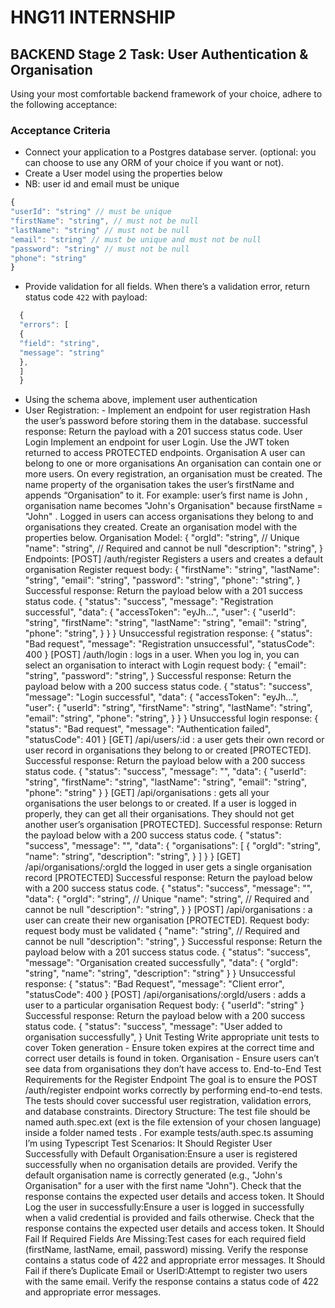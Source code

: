 # HNG11 INTERNSHIP

## BACKEND Stage 2 Task: User Authentication & Organisation

Using your most comfortable backend framework of your choice, adhere to the following acceptance:

### Acceptance Criteria

- Connect your application to a Postgres database server. (optional: you can choose to use any ORM of your choice if you want or not).
- Create a User model using the properties below
- NB: user id and email must be unique

```Javascript
{
"userId": "string" // must be unique
"firstName": "string", // must not be null
"lastName": "string" // must not be null
"email": "string" // must be unique and must not be null
"password": "string" // must not be null
"phone": "string"
}
```

- Provide validation for all fields. When there’s a validation error, return status code `422` with payload:

```Javascript
  {
  "errors": [
  {
  "field": "string",
  "message": "string"
  },
  ]
  }
```

- Using the schema above, implement user authentication
- User Registration: - Implement an endpoint for user registration
  Hash the user’s password before storing them in the database.
  successful response: Return the payload with a 201 success status code.
  User Login
  Implement an endpoint for user Login.
  Use the JWT token returned to access PROTECTED endpoints.
  Organisation
  A user can belong to one or more organisations
  An organisation can contain one or more users.
  On every registration, an organisation must be created.
  The name property of the organisation takes the user’s firstName and appends “Organisation” to it. For example: user’s first name is John , organisation name becomes "John's Organisation" because firstName = "John" .
  Logged in users can access organisations they belong to and organisations they created.
  Create an organisation model with the properties below.
  Organisation Model:
  {
  "orgId": "string", // Unique
  "name": "string", // Required and cannot be null
  "description": "string",
  }
  Endpoints:
  [POST] /auth/register Registers a users and creates a default organisation Register request body:
  {
  "firstName": "string",
  "lastName": "string",
  "email": "string",
  "password": "string",
  "phone": "string",
  }
  Successful response: Return the payload below with a 201 success status code.
  {
  "status": "success",
  "message": "Registration successful",
  "data": {
  "accessToken": "eyJh...",
  "user": {
  "userId": "string",
  "firstName": "string",
  "lastName": "string",
  "email": "string",
  "phone": "string",
  }
  }
  }
  Unsuccessful registration response:
  {
  "status": "Bad request",
  "message": "Registration unsuccessful",
  "statusCode": 400
  }
  [POST] /auth/login : logs in a user. When you log in, you can select an organisation to interact with
  Login request body:
  {
  "email": "string",
  "password": "string",
  }
  Successful response: Return the payload below with a 200 success status code.
  {
  "status": "success",
  "message": "Login successful",
  "data": {
  "accessToken": "eyJh...",
  "user": {
  "userId": "string",
  "firstName": "string",
  "lastName": "string",
  "email": "string",
  "phone": "string",
  }
  }
  }
  Unsuccessful login response:
  {
  "status": "Bad request",
  "message": "Authentication failed",
  "statusCode": 401
  }
  [GET] /api/users/:id : a user gets their own record or user record in organisations they belong to or created [PROTECTED].
  Successful response: Return the payload below with a 200 success status code.
  {
  "status": "success",
  "message": "<message>",
  "data": {
  "userId": "string",
  "firstName": "string",
  "lastName": "string",
  "email": "string",
  "phone": "string"
  }
  }
  [GET] /api/organisations : gets all your organisations the user belongs to or created. If a user is logged in properly, they can get all their organisations. They should not get another user’s organisation [PROTECTED].
  Successful response: Return the payload below with a 200 success status code.
  {
  "status": "success",
  "message": "<message>",
  "data": {
  "organisations": [
  {
  "orgId": "string",
  "name": "string",
  "description": "string",
  }
  ]
  }
  }
  [GET] /api/organisations/:orgId the logged in user gets a single organisation record [PROTECTED]
  Successful response: Return the payload below with a 200 success status code.
  {
  "status": "success",
  "message": "<message>",
  "data": {
  "orgId": "string", // Unique
  "name": "string", // Required and cannot be null
  "description": "string",
  }
  }
  [POST] /api/organisations : a user can create their new organisation [PROTECTED].
  Request body: request body must be validated
  {
  "name": "string", // Required and cannot be null
  "description": "string",
  }
  Successful response: Return the payload below with a 201 success status code.
  {
  "status": "success",
  "message": "Organisation created successfully",
  "data": {
  "orgId": "string",
  "name": "string",
  "description": "string"
  }
  }
  Unsuccessful response:
  {
  "status": "Bad Request",
  "message": "Client error",
  "statusCode": 400
  }
  [POST] /api/organisations/:orgId/users : adds a user to a particular organisation
  Request body:
  {
  "userId": "string"
  }
  Successful response: Return the payload below with a 200 success status code.
  {
  "status": "success",
  "message": "User added to organisation successfully",
  }
  Unit Testing
  Write appropriate unit tests to cover
  Token generation - Ensure token expires at the correct time and correct user details is found in token.
  Organisation - Ensure users can’t see data from organisations they don’t have access to.
  End-to-End Test Requirements for the Register Endpoint
  The goal is to ensure the POST /auth/register endpoint works correctly by performing end-to-end tests. The tests should cover successful user registration, validation errors, and database constraints.
  Directory Structure:
  The test file should be named auth.spec.ext (ext is the file extension of your chosen language) inside a folder named tests . For example tests/auth.spec.ts assuming I’m using Typescript
  Test Scenarios:
  It Should Register User Successfully with Default Organisation:Ensure a user is registered successfully when no organisation details are provided.
  Verify the default organisation name is correctly generated (e.g., "John's Organisation" for a user with the first name "John").
  Check that the response contains the expected user details and access token.
  It Should Log the user in successfully:Ensure a user is logged in successfully when a valid credential is provided and fails otherwise.
  Check that the response contains the expected user details and access token.
  It Should Fail If Required Fields Are Missing:Test cases for each required field (firstName, lastName, email, password) missing.
  Verify the response contains a status code of 422 and appropriate error messages.
  It Should Fail if there’s Duplicate Email or UserID:Attempt to register two users with the same email.
  Verify the response contains a status code of 422 and appropriate error messages.

```

```
